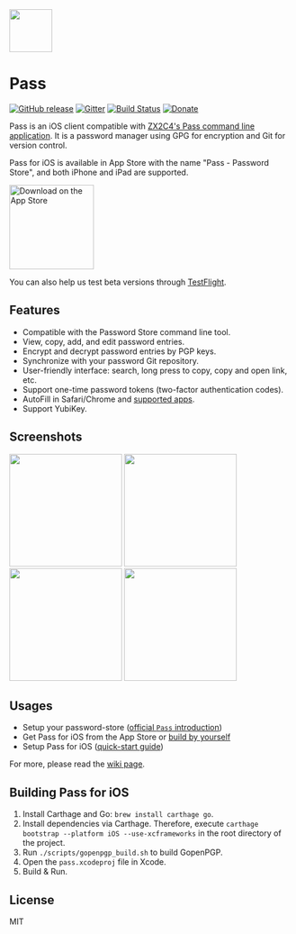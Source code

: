 <img src="icon/icon_round.png" width="76"/>

# Pass
[![GitHub release](https://img.shields.io/github/release/mssun/passforios.svg)](https://github.com/mssun/passforios/releases)
[![Gitter](https://img.shields.io/gitter/room/nwjs/nw.js.svg)](https://gitter.im/passforios/passforios)
[![Build Status](https://github.com/mssun/passforios/workflows/Deploying/badge.svg)](https://github.com/mssun/passforios/actions)
[![Donate](https://img.shields.io/badge/paypal-donate-blue.svg)](https://www.paypal.me/mssun)

Pass is an iOS client compatible with [ZX2C4's Pass command line application](http://www.passwordstore.org/).
It is a password manager using GPG for encryption and Git for version control.

Pass for iOS is available in App Store with the name "Pass - Password Store", and both iPhone and iPad are supported.

<p>
<a href="https://itunes.apple.com/us/app/pass-password-store/id1205820573?mt=8"><img alt="Download on the App Store" src="img/app_store_badge.svg" width="150"/></a>
</p>

You can also help us test beta versions through [TestFlight](https://testflight.apple.com/join/whK4zUFG).

## Features

- Compatible with the Password Store command line tool.
- View, copy, add, and edit password entries.
- Encrypt and decrypt password entries by PGP keys.
- Synchronize with your password Git repository.
- User-friendly interface: search, long press to copy, copy and open link, etc.
- Support one-time password tokens (two-factor authentication codes).
- AutoFill in Safari/Chrome and [supported apps](https://github.com/agilebits/onepassword-app-extension).
- Support YubiKey.

## Screenshots

<p>
<img src="img/screenshot1.png" width="200"/>
<img src="img/screenshot2.png" width="200"/>
<img src="img/screenshot3.png" width="200"/>
<img src="img/screenshot4.png" width="200"/>
</p>

## Usages

- Setup your password-store ([official `Pass` introduction](https://www.passwordstore.org/))
- Get Pass for iOS from the App Store or [build by yourself](https://github.com/mssun/passforios/wiki/Building-Pass-for-iOS)
- Setup Pass for iOS ([quick-start guide](https://github.com/mssun/passforios/wiki#quick-start-guide-for-pass-for-ios))

For more, please read the [wiki page](https://github.com/mssun/passforios/wiki).

## Building Pass for iOS

1. Install Carthage and Go: `brew install carthage go`.
2. Install dependencies via Carthage. Therefore, execute `carthage bootstrap --platform iOS --use-xcframeworks` in the root directory of the project.
3. Run `./scripts/gopenpgp_build.sh` to build GopenPGP.
5. Open the `pass.xcodeproj` file in Xcode.
6. Build & Run.

## License

MIT
